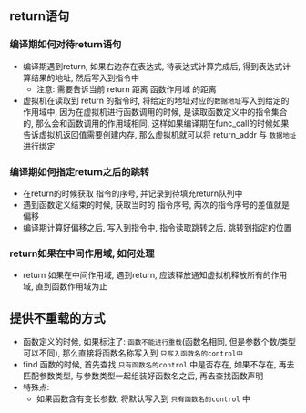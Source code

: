 ## return语句
### 编译期如何对待return语句
- 编译期遇到return, 如果右边存在表达式, 待表达式计算完成后, 得到表达式计算结果的地址, 然后写入到指令中
	- 注意: 需要告诉当前 return 距离 函数作用域 的距离
- 虚拟机在读取到 return 的指令时, 将给定的地址对应的`数据地址`写入到给定的作用域中, 因为在虚拟机进行函数调用的时候, 是读取函数定义中的指令集合的, 那么会和函数调用的作用域相同, 这样如果编译期在func_call的时候如果告诉虚拟机返回值需要创建内存, 那么虚拟机就可以将 return_addr 与 `数据地址` 进行绑定

### 编译期如何指定return之后的跳转
- 在return的时候获取 指令的序号, 并记录到待填充return队列中
- 遇到函数定义结束的时候, 获取当时的 指令序号, 两次的指令序号的差值就是偏移
- 编译期计算好偏移之后, 写入到指令中, 指令读取跳转之后, 跳转到指定的位置

### return如果在中间作用域, 如何处理
- return 如果在中间作用域, 遇到return, 应该释放通知虚拟机释放所有的作用域, 直到函数作用域为止

## 提供不重载的方式
- 函数定义的时候, 如果标注了: `函数不能进行重载`(函数名相同, 但是参数个数/类型可以不同), 那么直接将函数名称写入到 `只写入函数名的control中`
- find 函数的时候, 首先查找 `只有函数名的control` 中是否存在, 如果不存在, 再去匹配参数类型, 与参数类型一起组装好函数名之后, 再去查找函数声明
- 特殊点:
	- 如果函数含有变长参数, 将默认写入到 `只有函数名的control` 中
